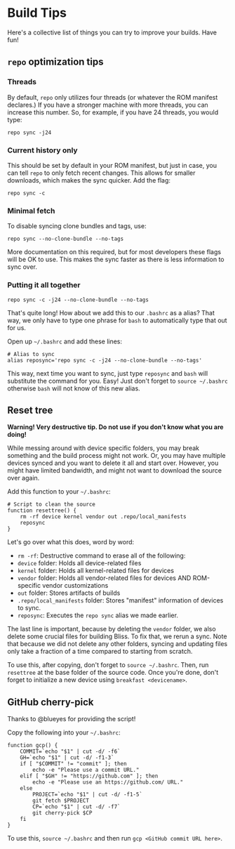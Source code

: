 # Build Tips

Here's a collective list of things you can try to improve your builds. Have fun!

## `repo` optimization tips

### Threads

By default, `repo` only utilizes four threads (or whatever the ROM manifest declares.) If you have a stronger machine with more threads, you can increase this number. So, for example, if you have 24 threads, you would type:

    repo sync -j24

### Current history only

This should be set by default in your ROM manifest, but just in case, you can tell `repo` to only fetch recent changes. This allows for smaller downloads, which makes the sync quicker. Add the flag:

    repo sync -c

### Minimal fetch

To disable syncing clone bundles and tags, use:

    repo sync --no-clone-bundle --no-tags

More documentation on this required, but for most developers these flags will be OK to use. This makes the sync faster as there is less information to sync over.

### Putting it all together

    repo sync -c -j24 --no-clone-bundle --no-tags

That's quite long! How about we add this to our `.bashrc` as a alias? That way, we only have to type one phrase for `bash` to automatically type that out for us.

Open up `~/.bashrc` and add these lines:

    # Alias to sync
    alias reposync='repo sync -c -j24 --no-clone-bundle --no-tags'

This way, next time you want to sync, just type `reposync` and `bash` will substitute the command for you. Easy! Just don't forget to `source ~/.bashrc` otherwise `bash` will not know of this new alias.

## Reset tree

**Warning! Very destructive tip. Do not use if you don't know what you are doing!**

While messing around with device specific folders, you may break something and the build process might not work. Or, you may have multiple devices synced and you want to delete it all and start over. However, you might have limited bandwidth, and might not want to download the source over again.

Add this function to your `~/.bashrc`:

    # Script to clean the source
    function resettree() {
        rm -rf device kernel vendor out .repo/local_manifests
        reposync
    }

Let's go over what this does, word by word:

 - `rm -rf`: Destructive command to erase all of the following:
 - `device` folder: Holds all device-related files
 - `kernel` folder: Holds all kernel-related files for devices
 - `vendor` folder: Holds all vendor-related files for devices AND ROM-specific vendor customizations
 - `out` folder: Stores artifacts of builds
 - `.repo/local_manifests` folder: Stores "manifest" information of devices to sync.
 - `reposync`: Executes the `repo sync` alias we made earlier.

The last line is important, because by deleting the `vendor` folder, we also delete some crucial files for building Bliss. To fix that, we rerun a sync. Note that because we did not delete any other folders, syncing and updating files only take a fraction of a time compared to starting from scratch.

To use this, after copying, don't forget to `source ~/.bashrc`. Then, run `resettree` at the base folder of the source code. Once you're done, don't forget to initialize a new device using `breakfast <devicename>`.

## GitHub cherry-pick

Thanks to @blueyes for providing the script!

Copy the following into your `~/.bashrc`:

    function gcp() {
        COMMIT=`echo "$1" | cut -d/ -f6`
        GH=`echo "$1" | cut -d/ -f1-3`
        if [ "$COMMIT" != "commit" ]; then
            echo -e "Please use a commit URL."
        elif [ "$GH" != "https://github.com" ]; then
            echo -e "Please use an https://github.com/ URL."
        else
            PROJECT=`echo "$1" | cut -d/ -f1-5`
            git fetch $PROJECT
            CP=`echo "$1" | cut -d/ -f7`
            git cherry-pick $CP
        fi
    }

To use this, `source ~/.bashrc` and then run `gcp <GitHub commit URL here>`.